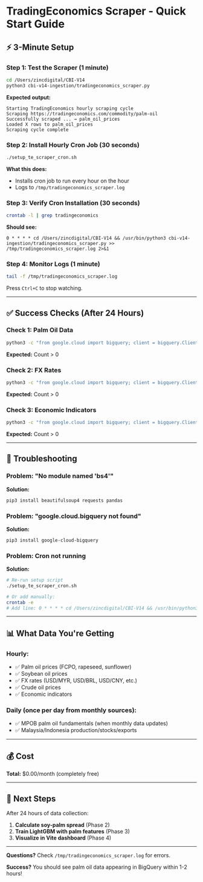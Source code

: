 # TradingEconomics Scraper - Quick Start Guide

## ⚡ 3-Minute Setup

### Step 1: Test the Scraper (1 minute)

```bash
cd /Users/zincdigital/CBI-V14
python3 cbi-v14-ingestion/tradingeconomics_scraper.py
```

**Expected output:**
```
Starting TradingEconomics hourly scraping cycle
Scraping https://tradingeconomics.com/commodity/palm-oil
Successfully scraped ... → palm_oil_prices
Loaded X rows to palm_oil_prices
Scraping cycle complete
```

### Step 2: Install Hourly Cron Job (30 seconds)

```bash
./setup_te_scraper_cron.sh
```

**What this does:**
- Installs cron job to run every hour on the hour
- Logs to `/tmp/tradingeconomics_scraper.log`

### Step 3: Verify Cron Installation (30 seconds)

```bash
crontab -l | grep tradingeconomics
```

**Should see:**
```
0 * * * * cd /Users/zincdigital/CBI-V14 && /usr/bin/python3 cbi-v14-ingestion/tradingeconomics_scraper.py >> /tmp/tradingeconomics_scraper.log 2>&1
```

### Step 4: Monitor Logs (1 minute)

```bash
tail -f /tmp/tradingeconomics_scraper.log
```

Press `Ctrl+C` to stop watching.

---

## ✅ Success Checks (After 24 Hours)

### Check 1: Palm Oil Data

```bash
python3 -c "from google.cloud import bigquery; client = bigquery.Client(project='cbi-v14'); query = 'SELECT COUNT(*) as cnt FROM \`cbi-v14.forecasting_data_warehouse.palm_oil_prices\`'; print(client.query(query).to_dataframe())"
```

**Expected:** Count > 0

### Check 2: FX Rates

```bash
python3 -c "from google.cloud import bigquery; client = bigquery.Client(project='cbi-v14'); query = 'SELECT COUNT(*) as cnt FROM \`cbi-v14.forecasting_data_warehouse.currency_data\` WHERE source_name=\"TradingEconomics\"'; print(client.query(query).to_dataframe())"
```

**Expected:** Count > 0

### Check 3: Economic Indicators

```bash
python3 -c "from google.cloud import bigquery; client = bigquery.Client(project='cbi-v14'); query = 'SELECT COUNT(*) as cnt FROM \`cbi-v14.forecasting_data_warehouse.economic_indicators\` WHERE source_name=\"TradingEconomics\"'; print(client.query(query).to_dataframe())"
```

**Expected:** Count > 0

---

## 🚨 Troubleshooting

### Problem: "No module named 'bs4'"

**Solution:**
```bash
pip3 install beautifulsoup4 requests pandas
```

### Problem: "google.cloud.bigquery not found"

**Solution:**
```bash
pip3 install google-cloud-bigquery
```

### Problem: Cron not running

**Solution:**
```bash
# Re-run setup script
./setup_te_scraper_cron.sh

# Or add manually:
crontab -e
# Add line: 0 * * * * cd /Users/zincdigital/CBI-V14 && /usr/bin/python3 cbi-v14-ingestion/tradingeconomics_scraper.py >> /tmp/tradingeconomics_scraper.log 2>&1
```

---

## 📊 What Data You're Getting

### Hourly:
- ✅ Palm oil prices (FCPO, rapeseed, sunflower)
- ✅ Soybean oil prices
- ✅ FX rates (USD/MYR, USD/BRL, USD/CNY, etc.)
- ✅ Crude oil prices
- ✅ Economic indicators

### Daily (once per day from monthly sources):
- ✅ MPOB palm oil fundamentals (when monthly data updates)
- ✅ Malaysia/Indonesia production/stocks/exports

---

## 💰 Cost

**Total:** $0.00/month (completely free)

---

## 🎯 Next Steps

After 24 hours of data collection:

1. **Calculate soy-palm spread** (Phase 2)
2. **Train LightGBM with palm features** (Phase 3)
3. **Visualize in Vite dashboard** (Phase 4)

---

**Questions?** Check `/tmp/tradingeconomics_scraper.log` for errors.

**Success?** You should see palm oil data appearing in BigQuery within 1-2 hours!

